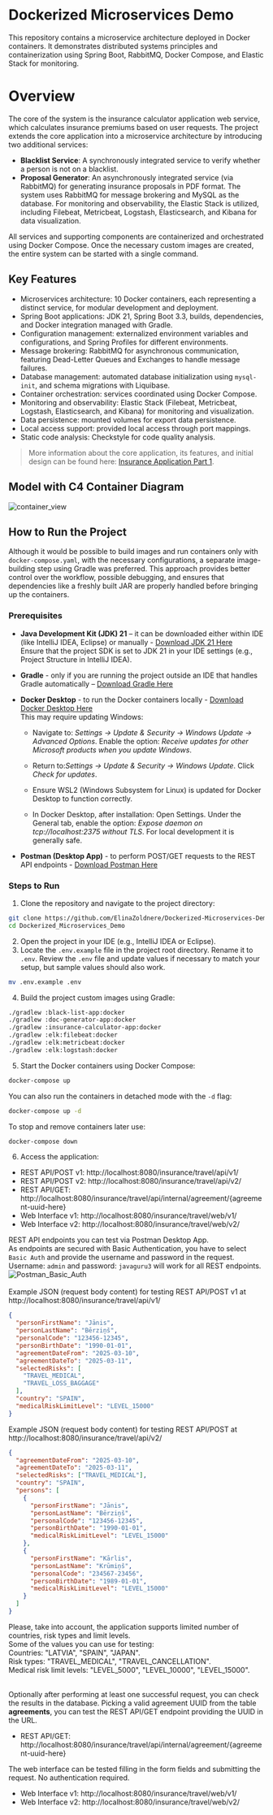 # Dockerized Microservices Demo
This repository contains a microservice architecture deployed in Docker containers. It demonstrates distributed systems 
principles and containerization using Spring Boot, RabbitMQ, Docker Compose, and Elastic Stack for monitoring.

# Overview
The core of the system is the insurance calculator application web service, which calculates insurance premiums based on
user requests. The project extends the core application into a microservice architecture by introducing two additional 
services:
- **Blacklist Service**: A synchronously integrated service to verify whether a person is not on a blacklist.
- **Proposal Generator**: An asynchronously integrated service (via RabbitMQ) for generating insurance proposals in 
PDF format.
The system uses RabbitMQ for message brokering and MySQL as the database. For monitoring and observability, the 
Elastic Stack is utilized, including Filebeat, Metricbeat, Logstash, Elasticsearch, and Kibana for data visualization.

All services and supporting components are containerized and orchestrated using Docker Compose. Once the necessary
custom images are created, the entire system can be started with a single command.

## Key Features
- Microservices architecture: 10 Docker containers, each representing a distinct service, for modular development and 
deployment.
- Spring Boot applications: JDK 21, Spring Boot 3.3, builds, dependencies, and Docker integration managed with Gradle.
- Configuration management: externalized environment variables and configurations, and Spring Profiles for different
environments.
- Message brokering: RabbitMQ for asynchronous communication, featuring Dead-Letter Queues and Exchanges to handle
message failures.
- Database management: automated database initialization using `mysql-init`, and schema migrations with Liquibase.
- Container orchestration: services coordinated using Docker Compose.
- Monitoring and observability: Elastic Stack (Filebeat, Metricbeat, Logstash, Elasticsearch, and Kibana) for
 monitoring and visualization.
- Data persistence: mounted volumes for export data persistence.
- Local access support: provided local access through port mappings.
- Static code analysis: Checkstyle for code quality analysis.

> More information about the core application, its features, and initial design can be found here:
[Insurance Application Part 1](https://github.com/ElinaZoldnere/Insurance-Application-Part-1).

## Model with C4 Container Diagram
![container_view](documentation/c4_diagrams/C4_Container_view.png)<br>

## How to Run the Project
Although it would be possible to build images and run containers only with `docker-compose.yaml`, with the necessary 
configurations, a separate image-building step using Gradle was preferred. This approach provides better control over 
the workflow, possible debugging, and ensures that dependencies like a freshly built JAR are properly handled before 
bringing up the containers.

### Prerequisites
- **Java Development Kit (JDK) 21** – it can be downloaded either within IDE (like IntelliJ IDEA, Eclipse) or manually -
  [Download JDK 21 Here](https://aws.amazon.com/corretto/?filtered-posts.sort-by=item.additionalFields.createdDate&filtered-posts.sort-order=desc)<br>
  Ensure that the project SDK is set to JDK 21 in your IDE settings (e.g., Project Structure in IntelliJ IDEA).
- **Gradle** - only if you are running the project outside an IDE that handles Gradle automatically –
  [Download Gradle Here](https://gradle.org/install/)
- **Docker Desktop** - to run the Docker containers locally -
  [Download Docker Desktop Here](https://www.docker.com/products/docker-desktop) <br>
  This may require updating Windows:

  - Navigate to: *Settings -> Update & Security -> Windows Update -> Advanced Options*.
Enable the option: *Receive updates for other Microsoft products when you update Windows*.

  - Return to:*Settings -> Update & Security -> Windows Update*.
Click *Check for updates*.

  - Ensure WSL2 (Windows Subsystem for Linux) is updated for Docker Desktop to function correctly.

  - In Docker Desktop, after installation: Open Settings.
Under the General tab, enable the option: *Expose daemon on tcp://localhost:2375 without TLS*.
For local development it is generally safe.

- **Postman (Desktop App)** - to perform POST/GET requests to the REST API endpoints -
  [Download Postman Here](https://www.postman.com/downloads/)

### Steps to Run
1. Clone the repository and navigate to the project directory:<br>
```bash
git clone https://github.com/ElinaZoldnere/Dockerized-Microservices-Demo.git
cd Dockerized_Microservices_Demo 
```
2. Open the project in your IDE (e.g., IntelliJ IDEA or Eclipse).
3. Locate the `.env.example` file in the project root directory. Rename it to `.env`. Review the `.env` file and update 
values if necessary to match your setup, but sample values should also work.
```bash
mv .env.example .env
```
4. Build the project custom images using Gradle:
```bash
./gradlew :black-list-app:docker
./gradlew :doc-generator-app:docker
./gradlew :insurance-calculator-app:docker
./gradlew :elk:filebeat:docker
./gradlew :elk:metricbeat:docker
./gradlew :elk:logstash:docker
```
5. Start the Docker containers using Docker Compose:
```bash
docker-compose up
```
You can also run the containers in detached mode with the `-d` flag:
```bash
docker-compose up -d
```
To stop and remove containers later use:
```bash
docker-compose down
```
6. Access the application:
- REST API/POST v1: http://localhost:8080/insurance/travel/api/v1/
- REST API/POST v2: http://localhost:8080/insurance/travel/api/v2/
- REST API/GET:     http://localhost:8080/insurance/travel/api/internal/agreement/{agreement-uuid-here}
- Web Interface v1: http://localhost:8080/insurance/travel/web/v1/
- Web Interface v2: http://localhost:8080/insurance/travel/web/v2/

REST API endpoints you can test via Postman Desktop App.<br>
As endpoints are secured with Basic Authentication, you have to select `Basic Auth` and provide the username and
password in the request. Username: `admin` and password: `javaguru3` will work for all REST endpoints.<br>
![Postman_Basic_Auth](assets/Postman_Basic_Auth.png)
<br>
<br>
Example JSON (request body content) for testing REST API/POST v1 at http://localhost:8080/insurance/travel/api/v1/
```json
{
  "personFirstName": "Jānis",
  "personLastName": "Bērziņš",
  "personalCode": "123456-12345",
  "personBirthDate": "1990-01-01",
  "agreementDateFrom": "2025-03-10",
  "agreementDateTo": "2025-03-11",
  "selectedRisks": [
    "TRAVEL_MEDICAL",
    "TRAVEL_LOSS_BAGGAGE"
  ],
  "country": "SPAIN",
  "medicalRiskLimitLevel": "LEVEL_15000"
}
```
Example JSON (request body content) for testing REST API/POST at http://localhost:8080/insurance/travel/api/v2/
```json
{
  "agreementDateFrom": "2025-03-10",
  "agreementDateTo": "2025-03-11",
  "selectedRisks": ["TRAVEL_MEDICAL"],
  "country": "SPAIN",
  "persons": [
    {
      "personFirstName": "Jānis",
      "personLastName": "Bērziņš",
      "personalCode": "123456-12345",
      "personBirthDate": "1990-01-01",
      "medicalRiskLimitLevel": "LEVEL_15000"
    },
    {
      "personFirstName": "Kārlis",
      "personLastName": "Krūmiņš",
      "personalCode": "234567-23456",
      "personBirthDate": "1989-01-01",
      "medicalRiskLimitLevel": "LEVEL_15000"
    }
  ]
}
```
Please, take into account, the application supports limited number of countries, risk types and limit levels.<br>
Some of the values you can use for testing:<br>
Countries: "LATVIA", "SPAIN", "JAPAN".<br>
Risk types: "TRAVEL_MEDICAL", "TRAVEL_CANCELLATION".<br>
Medical risk limit levels: "LEVEL_5000", "LEVEL_10000", "LEVEL_15000".<br>
<br>

Optionally after performing at least one successful request, you can check the results in the database. Picking a valid 
agreement UUID from the table **agreements**, you can test the REST API/GET endpoint providing the UUID in the URL.
- REST API/GET:     http://localhost:8080/insurance/travel/api/internal/agreement/{agreement-uuid-here}

The web interface can be tested filling in the form fields and submitting the request. No authentication required.<br>
- Web Interface v1: http://localhost:8080/insurance/travel/web/v1/
- Web Interface v2: http://localhost:8080/insurance/travel/web/v2/
